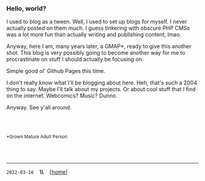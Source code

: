 ### Hello, world?

I used to blog as a tween. Well, I used to set up blogs for myself. I never actually posted on them much. I guess tinkering with obscure PHP CMSs was a lot more fun than actually writing and publishing content, lmao.

Anyway, here I am, many years later, a GMAP*, ready to give this another shot. This blog is very possibly going to become another way for me to procrastinate on stuff I should actually be focusing on.

Simple good ol' Github Pages this time.

I don't really know what I'll be blogging about here. Heh, that's such a 2004 thing to say. Maybe I'll talk about my projects. Or about cool stuff that I find on the internet. Webcomics? Music? Dunno.


Anyway. See y'all around.


<br>
<br>

<small>\*Grown Mature Adult Person</small>

<br>
<br>

-----

`2022-03-16` &nbsp;&nbsp; **\\\\** &nbsp;&nbsp; [[home](./index)]

